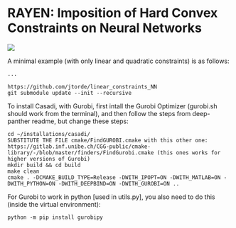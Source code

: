 # RAYEN: Imposition of Hard Convex Constraints on Neural Networks #

![](./rayen.png)

A minimal example (with only linear and quadratic constraints) is as follows:

```python
...
```


```
https://github.com/jtorde/linear_constraints_NN
git submodule update --init --recursive
```

To install Casadi, with Gurobi, first intall the Gurobi Optimizer (gurobi.sh should work from the terminal), and then follow the steps from deep-panther readme, but change these steps:
```
cd ~/installations/casadi/ 
SUBSTITUTE THE FILE cmake/FindGUROBI.cmake with this other one: https://gitlab.inf.unibe.ch/CGG-public/cmake-library/-/blob/master/finders/FindGurobi.cmake (this ones works for higher versions of Gurobi)
mkdir build && cd build
make clean 
cmake . -DCMAKE_BUILD_TYPE=Release -DWITH_IPOPT=ON -DWITH_MATLAB=ON -DWITH_PYTHON=ON -DWITH_DEEPBIND=ON -DWITH_GUROBI=ON ..
```

For Gurobi to work in python [used in utils.py], you also need to do this (inside the virtual environment):
```
python -m pip install gurobipy
```
